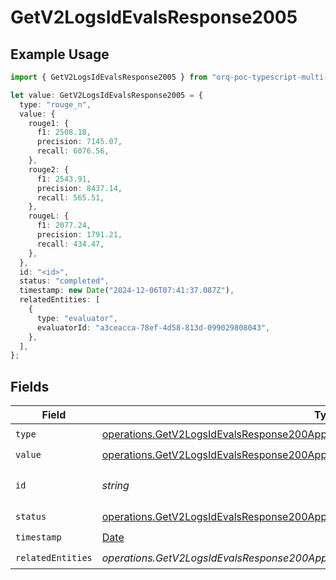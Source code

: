 # GetV2LogsIdEvalsResponse2005

## Example Usage

```typescript
import { GetV2LogsIdEvalsResponse2005 } from "orq-poc-typescript-multi-env-version/models/operations";

let value: GetV2LogsIdEvalsResponse2005 = {
  type: "rouge_n",
  value: {
    rouge1: {
      f1: 2508.18,
      precision: 7145.07,
      recall: 6076.56,
    },
    rouge2: {
      f1: 2543.91,
      precision: 8437.14,
      recall: 565.51,
    },
    rougeL: {
      f1: 2077.24,
      precision: 1791.21,
      recall: 434.47,
    },
  },
  id: "<id>",
  status: "completed",
  timestamp: new Date("2024-12-06T07:41:37.087Z"),
  relatedEntities: [
    {
      type: "evaluator",
      evaluatorId: "a3ceacca-78ef-4d58-813d-099029808043",
    },
  ],
};
```

## Fields

| Field                                                                                                                                                                  | Type                                                                                                                                                                   | Required                                                                                                                                                               | Description                                                                                                                                                            |
| ---------------------------------------------------------------------------------------------------------------------------------------------------------------------- | ---------------------------------------------------------------------------------------------------------------------------------------------------------------------- | ---------------------------------------------------------------------------------------------------------------------------------------------------------------------- | ---------------------------------------------------------------------------------------------------------------------------------------------------------------------- |
| `type`                                                                                                                                                                 | [operations.GetV2LogsIdEvalsResponse200ApplicationJSONResponseBody45Type](../../models/operations/getv2logsidevalsresponse200applicationjsonresponsebody45type.md)     | :heavy_check_mark:                                                                                                                                                     | N/A                                                                                                                                                                    |
| `value`                                                                                                                                                                | [operations.GetV2LogsIdEvalsResponse200ApplicationJSONResponseBody4Value](../../models/operations/getv2logsidevalsresponse200applicationjsonresponsebody4value.md)     | :heavy_check_mark:                                                                                                                                                     | N/A                                                                                                                                                                    |
| `id`                                                                                                                                                                   | *string*                                                                                                                                                               | :heavy_check_mark:                                                                                                                                                     | The id of the resource                                                                                                                                                 |
| `status`                                                                                                                                                               | [operations.GetV2LogsIdEvalsResponse200ApplicationJSONResponseBody45Status](../../models/operations/getv2logsidevalsresponse200applicationjsonresponsebody45status.md) | :heavy_check_mark:                                                                                                                                                     | N/A                                                                                                                                                                    |
| `timestamp`                                                                                                                                                            | [Date](https://developer.mozilla.org/en-US/docs/Web/JavaScript/Reference/Global_Objects/Date)                                                                          | :heavy_check_mark:                                                                                                                                                     | N/A                                                                                                                                                                    |
| `relatedEntities`                                                                                                                                                      | *operations.GetV2LogsIdEvalsResponse200ApplicationJSONResponseBody45RelatedEntities*[]                                                                                 | :heavy_check_mark:                                                                                                                                                     | N/A                                                                                                                                                                    |